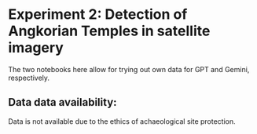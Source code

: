 # Experiment 2: Detection of Angkorian Temples in satellite imagery

The two notebooks here allow for trying out own data for GPT and Gemini, respectively.

## Data data availability:

Data is not available due to the ethics of achaeological site protection.

